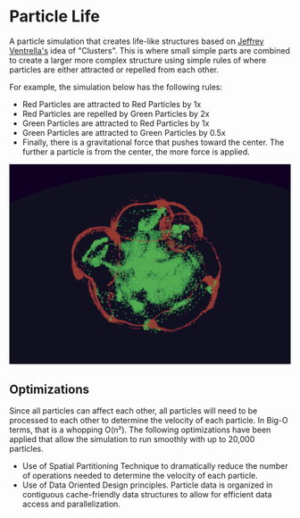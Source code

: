 # Particle Life

 A particle simulation that creates life-like structures based on [Jeffrey Ventrella's](https://en.wikipedia.org/wiki/Jeffrey_Ventrella) idea of "Clusters". This is where small simple parts are combined to create a larger more complex structure using simple rules of where particles are either attracted or repelled from each other.

For example, the simulation below has the following rules:
- Red Particles are attracted to Red Particles by 1x
- Red Particles are repelled by Green Particles by 2x
- Green Particles are attracted to Red Particles by 1x
- Green Particles are attracted to Green Particles by 0.5x
- Finally, there is a gravitational force that pushes toward the center. The further a particle is from the center, the more force is applied.

![Screenshot](sample.gif)

## Optimizations

Since all particles can affect each other, all particles will need to be processed to each other to determine the velocity of each particle. In Big-O terms, that is a whopping O(n²). The following optimizations have been applied that allow the simulation to run smoothly with up to 20,000 particles.
- Use of Spatial Partitioning Technique to dramatically reduce the number of operations needed to determine the velocity of each particle.
- Use of Data Oriented Design principles. Particle data is organized in contiguous cache-friendly data structures to allow for efficient data access and parallelization.